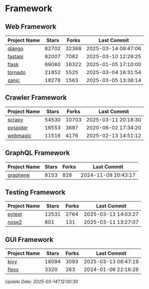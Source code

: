 # Framework

## Web Framework
| Project Name | Stars | Forks | Last Commit |
| ------------ | ----- | ----- | ----------- |
| [django](https://github.com/django/django) | 82702 | 32368 | 2025-03-14 09:47:06 |
| [fastapi](https://github.com/fastapi/fastapi) | 82007 | 7082 | 2025-03-10 12:29:25 |
| [flask](https://github.com/pallets/flask) | 69060 | 16322 | 2025-01-05 17:10:00 |
| [tornado](https://github.com/tornadoweb/tornado) | 21852 | 5525 | 2025-03-04 16:31:54 |
| [sanic](https://github.com/sanic-org/sanic) | 18278 | 1563 | 2025-03-05 13:36:14 |

## Crawler Framework
| Project Name | Stars | Forks | Last Commit |
| ------------ | ----- | ----- | ----------- |
| [scrapy](https://github.com/scrapy/scrapy) | 54530 | 10703 | 2025-03-11 20:18:30 |
| [pyspider](https://github.com/binux/pyspider) | 16553 | 3687 | 2020-08-02 17:34:20 |
| [webmagic](https://github.com/code4craft/webmagic) | 11516 | 4176 | 2025-02-13 14:51:12 |

## GraphQL Framework
| Project Name | Stars | Forks | Last Commit |
| ------------ | ----- | ----- | ----------- |
| [graphene](https://github.com/graphql-python/graphene) | 8153 | 828 | 2024-11-09 20:43:17 |

## Testing Framework
| Project Name | Stars | Forks | Last Commit |
| ------------ | ----- | ----- | ----------- |
| [pytest](https://github.com/pytest-dev/pytest) | 12531 | 2764 | 2025-03-13 14:03:27 |
| [nose2](https://github.com/nose-devs/nose2) | 801 | 131 | 2025-03-11 13:27:07 |

## GUI Framework
| Project Name | Stars | Forks | Last Commit |
| ------------ | ----- | ----- | ----------- |
| [kivy](https://github.com/kivy/kivy) | 18094 | 3093 | 2025-03-13 06:47:19 |
| [flexx](https://github.com/flexxui/flexx) | 3320 | 263 | 2024-01-06 22:16:26 |

*Update Date: 2025-03-14T12:00:30*